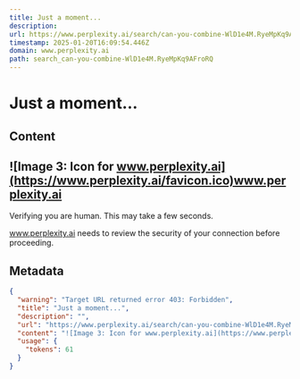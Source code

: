 ```yaml
---
title: Just a moment...
description: 
url: https://www.perplexity.ai/search/can-you-combine-WlD1e4M.RyeMpKq9AFroRQ
timestamp: 2025-01-20T16:09:54.446Z
domain: www.perplexity.ai
path: search_can-you-combine-WlD1e4M.RyeMpKq9AFroRQ
---
```


# Just a moment...



## Content

![Image 3: Icon for www.perplexity.ai](https://www.perplexity.ai/favicon.ico)www.perplexity.ai
----------------------------------------------------------------------------------------------

Verifying you are human. This may take a few seconds.

www.perplexity.ai needs to review the security of your connection before proceeding.

## Metadata

```json
{
  "warning": "Target URL returned error 403: Forbidden",
  "title": "Just a moment...",
  "description": "",
  "url": "https://www.perplexity.ai/search/can-you-combine-WlD1e4M.RyeMpKq9AFroRQ",
  "content": "![Image 3: Icon for www.perplexity.ai](https://www.perplexity.ai/favicon.ico)www.perplexity.ai\n----------------------------------------------------------------------------------------------\n\nVerifying you are human. This may take a few seconds.\n\nwww.perplexity.ai needs to review the security of your connection before proceeding.",
  "usage": {
    "tokens": 61
  }
}
```
